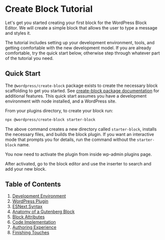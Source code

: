 # Create Block Tutorial

Let's get you started creating your first block for the WordPress Block Editor. We will create a simple block that allows the user to type a message and styles it.

The tutorial includes setting up your development environment, tools, and getting comfortable with the new development model. If you are already comfortable, try the quick start below, otherwise step through whatever part of the tutorial you need.

## Quick Start

The `@wordpress/create-block` package exists to create the necessary block scaffolding to get you started. See [create-block package documentation](https://www.npmjs.com/package/@wordpress/create-block) for additional features. This quick start assumes you have a development environment with node installed, and a WordPress site.

From your plugins directory, to create your block run:

```sh
npx @wordpress/create-block starter-block
```

The above command creates a new directory called `starter-block`, installs the necessary files, and builds the block plugin. If you want an interactive mode that prompts you for details, run the command without the `starter-block` name.

You now need to activate the plugin from inside wp-admin plugins page.

After activated, go to the block editor and use the inserter to search and add your new block.

## Table of Contents

1. [Development Environment](devenv.md)
2. [WordPress Plugin](wp-plugin.md)
3. [ESNext Syntax](esnext-js.md)
4. [Anatomy of a Gutenberg Block](block-anatomy.md)
5. [Block Attributes](block-attributes.md)
6. [Code Implementation](block-code.md)
7. [Authoring Experience](author-experience.md)
8. [Finishing Touches](finishing.md)
